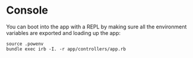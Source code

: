 # Console

You can boot into the app with a REPL by making sure all the environment
variables are exported and loading up the app:

    source .powenv
    bundle exec irb -I. -r app/controllers/app.rb
